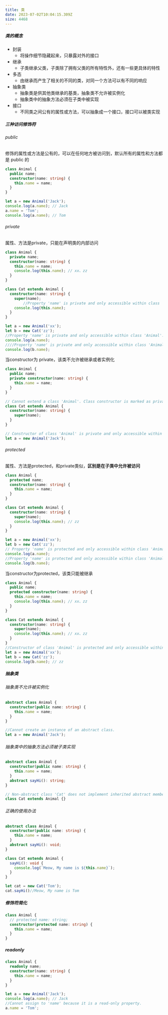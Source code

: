 ```yaml
---
title: 类
date: 2023-07-02T10:04:15.309Z
size: 4468
---
```

##### 类的概念

- 封装
  - 将操作细节隐藏起来，只暴露对外的接口
- 继承
  - 子类继承父类，子类除了拥有父类的所有特性外，还有一些更具体的特性
- 多态
  - 由继承而产生了相关的不同的类，对同一个方法可以有不同的响应
- 抽象类
  - 抽象类是供其他类继承的基类，抽象类不允许被实例化
  - 抽象类中的抽象方法必须在子类中被实现
- 接口
  - 不同类之间公有的属性或方法，可以抽象成一个接口，接口可以被类实现

##### 三种访问修饰符

###### public

修饰的属性或方法是公有的，可以在任何地方被访问到，默认所有的属性和方法都是 public 的

```typescript
class Animal {
  public name;
  constructor(name: string) {
    this.name = name;
  }
}

let a = new Animal('Jack');
console.log(a.name); // Jack
a.name = 'Tom';
console.log(a.name); // Tom
```

###### private

属性、方法是private，只能在声明类的内部访问

```typescript
class Animal {
  private name;
  constructor(name: string) {
    this.name = name;
    console.log(this.name); // xx、zz
  }
}

class Cat extends Animal {
  constructor(name: string) {
    super(name);
		//Property 'name' is private and only accessible within class 'Animal'.
    console.log(this.name);
  }
}

let a = new Animal('xx');
let b = new Cat('zz');
//Property 'name' is private and only accessible within class 'Animal'.
console.log(a.name); 
////Property 'name' is private and only accessible within class 'Animal'.
console.log(b.name);
```

当constructor为 private，该类不允许被继承或者实例化

```typescript
class Animal {
  public name;
  private constructor(name: string) {
    this.name = name;
  }
}

// Cannot extend a class 'Animal'. Class constructor is marked as private.
class Cat extends Animal {
  constructor(name: string) {
    super(name);
  }
}

// Constructor of class 'Animal' is private and only accessible within the class declaration.
let a = new Animal('Jack');
```

###### protected

属性、方法是protected，和private类似，**区别是在子类中允许被访问**

```typescript
class Animal {
  protected name;
  constructor(name: string) {
    this.name = name;
  }
}

class Cat extends Animal {
  constructor(name: string) {
    super(name);
    console.log(this.name); // zz
  }
}

let a = new Animal('xx');
let b = new Cat('zz');
// Property 'name' is protected and only accessible within class 'Animal' and its subclasses.
console.log(a.name); 
//Property 'name' is protected and only accessible within class 'Animal' and its subclasses.
console.log(b.name);
```

当constructor为protected，该类只能被继承

```typescript
class Animal {
  public name;
  protected constructor(name: string) {
    this.name = name;
    console.log(this.name); // xx、zz
  }
}

class Cat extends Animal {
  constructor(name: string) {
    super(name);
    console.log(this.name); // xx、zz
  }
}
//Constructor of class 'Animal' is protected and only accessible within the class declaration.
let a = new Animal('xx');
let b = new Cat('zz');
console.log(b.name); // zz
```

##### 抽象类

###### 抽象类不允许被实例化

```typescript
abstract class Animal {
  constructor(public name: string) {
    this.name = name;
  }
}

//Cannot create an instance of an abstract class.
let a = new Animal('Jack');
```

###### 抽象类中的抽象方法必须被子类实现

```typescript
abstract class Animal {
  constructor(public name: string) {
    this.name = name;
  }
  abstract sayHi(): string;
}

// Non-abstract class 'Cat' does not implement inherited abstract member 'sayHi' from class 'Animal'.
class Cat extends Animal {}
```

###### 正确的使用办法

```typescript
abstract class Animal {
  constructor(public name: string) {
    this.name = name;
  }
  abstract sayHi(): void;
}

class Cat extends Animal {
  sayHi(): void {
    console.log(`Meow, My name is ${this.name}`);
  }
}

let cat = new Cat('Tom');
cat.sayHi()//Meow, My name is Tom
```

##### 修饰符简化

```typescript
class Animal {
  // protected name: string;
  constructor(protected name: string) {
    this.name = name;
  }
}
```

##### readonly

```typescript
class Animal {
  readonly name;
  constructor(name: string) {
    this.name = name;
  }
}

let a = new Animal('Jack');
console.log(a.name); // Jack
//Cannot assign to 'name' because it is a read-only property.
a.name = 'Tom';
```

